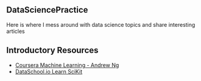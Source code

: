 ## DataSciencePractice
Here is where I mess around with data science topics and share interesting articles

## Introductory Resources
* [Coursera Machine Learning - Andrew Ng](https://www.coursera.org/learn/machine-learning/)
* [DataSchool.io Learn SciKit](http://www.dataschool.io/machine-learning-with-scikit-learn/)
